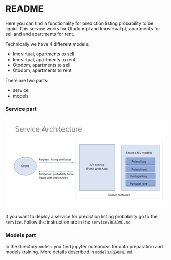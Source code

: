 # README #

Here you can find a functionality for prediction listing probability to be liquid.
This service works for Otodom.pl and Imovirtual.pt, apartments for sell and
and apartments for rent.  

Technically we have 4 different models:
* Imovirtual, apartments to sell
* Imovirtual, apartments to rent
* Otodom, apartments to sell
* Otodom, apartments to rent

There are two parts:

* service  
* models 

### Service part ###

![alt text](service.png)

If you want to deploy a service for prediction listing probability go to the 
`service`. Follow the instruction are in the `service/README.md`

### Models part ###

In the directory `models` you find jupyter notebooks for data preparation and
models training. More details described in `models/README.md`

